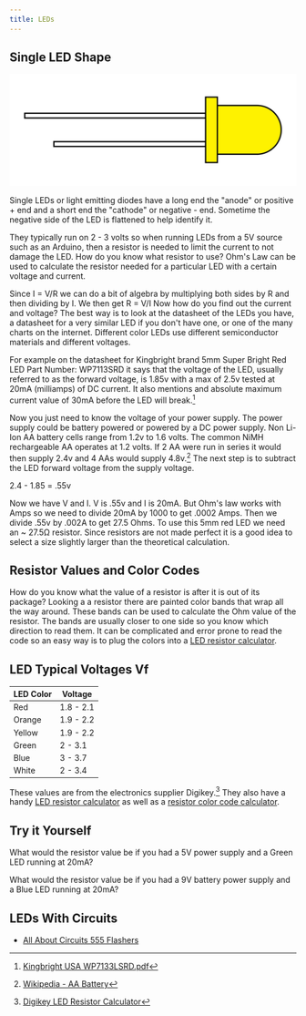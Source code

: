 ```yaml
---
title: LEDs
---
```


## Single LED Shape

[![Yellow LED](./LED-yellow.jpg)](./LED-yellow.jpg)

Single LEDs or light emitting diodes have a long end the "anode" or positive + end and a short end the "cathode" or negative - end. Sometime the negative side of the LED is flattened to help identify it.

They typically run on 2 - 3 volts so when running LEDs from a 5V source such as an Arduino, then a resistor is needed to limit the current to not damage the LED. How do you know what resistor to use? Ohm's Law can be used to calculate the resistor needed for a particular LED with a certain voltage and current.

Since I = V/R we can do a bit of algebra by multiplying both sides by R and then dividing by I. We then get R = V/I Now how do you find out the current and voltage? The best way is to look at the datasheet of the LEDs you have, a datasheet for a very similar LED if you don't have one, or one of the many charts on the internet. Different color LEDs use different semiconductor materials and different voltages.

For example on the datasheet for Kingbright brand 5mm Super Bright Red LED Part Number: WP7113SRD it says that the voltage of the LED, usually referred to as the forward voltage, is 1.85v with a max of 2.5v tested at 20mA (milliamps) of DC current. It also mentions and absolute maximum current value of 30mA before the LED will break.[^1]

Now you just need to know the voltage of your power supply. The power supply could be battery powered or powered by a DC power supply. Non Li-Ion AA battery cells range from 1.2v to 1.6 volts. The common NiMH rechargeable AA operates at 1.2 volts. If 2 AA were run in series it would then supply 2.4v and 4 AAs would supply 4.8v.[^2] The next step is to subtract the LED forward voltage from the supply voltage.

2.4 - 1.85 = .55v

Now we have V and I. V is .55v and I is 20mA. But Ohm's law works with Amps so we need to divide 20mA by 1000 to get .0002 Amps. Then we divide .55v by .002A to get 27.5 Ohms. To use this 5mm red LED we need an ~ 27.5Ω resistor. Since resistors are not made perfect it is a good idea to select a size slightly larger than the theoretical calculation.

## Resistor Values and Color Codes

How do you know what the value of a resistor is after it is out of its package? Looking a a resistor there are painted color bands that wrap all the way around. These bands can be used to calculate the Ohm value of the resistor. The bands are usually closer to one side so you know which direction to read them. It can be complicated and error prone to read the code so an easy way is to plug the colors into a [LED resistor calculator](https://www.digikey.com/en/resources/conversion-calculators/conversion-calculator-led-series-resistor).

## LED Typical Voltages Vf

<div class ="responsive-table-markdown">

| LED Color | Voltage   |
| --------- | --------- |
| Red       | 1.8 - 2.1 |
| Orange    | 1.9 - 2.2 |
| Yellow    | 1.9 - 2.2 |
| Green     | 2 - 3.1   |
| Blue      | 3 - 3.7   |
| White     | 2 - 3.4   |

</div>

These values are from the electronics supplier Digikey.[^3] They also have a handy [LED resistor calculator](https://www.digikey.com/en/resources/conversion-calculators/conversion-calculator-led-series-resistor) as well as a [resistor color code calculator](https://www.digikey.com/en/resources/conversion-calculators/conversion-calculator-resistor-color-code).

## Try it Yourself

What would the resistor value be if you had a 5V power supply and a Green LED running at 20mA?

What would the resistor value be if you had a 9V battery power supply and a Blue LED running at 20mA?

## LEDs With Circuits

- [All About Circuits 555 Flashers](https://forum.allaboutcircuits.com/threads/leds-555s-flashers-and-light-chasers.19075/)

[^1]: [Kingbright USA WP7133LSRD.pdf](https://www.kingbrightusa.com/images/catalog/SPEC/WP7113LSRD.pdf)
[^2]: [Wikipedia - AA Battery](https://en.wikipedia.org/wiki/AA_battery)
[^3]: [Digikey LED Resistor Calculator](https://www.digikey.com/en/resources/conversion-calculators/conversion-calculator-led-series-resistor)
